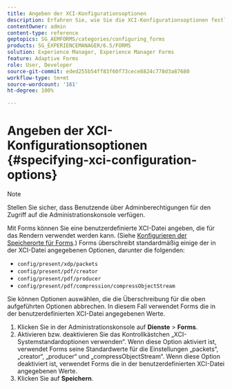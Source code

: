 ```yaml
---
title: Angeben der XCI-Konfigurationsoptionen
description: Erfahren Sie, wie Sie die XCI-Konfigurationsoptionen festlegen. Sie können benutzerdefinierte XCI-Dateiwerte für das adaptive Formular angeben, damit sie beim Rendern von Formularen verwendet werden können.
contentOwner: admin
content-type: reference
geptopics: SG_AEMFORMS/categories/configuring_forms
products: SG_EXPERIENCEMANAGER/6.5/FORMS
solution: Experience Manager, Experience Manager Forms
feature: Adaptive Forms
role: User, Developer
source-git-commit: eded255b54ff83f60f73cece8824c778d3a87680
workflow-type: tm+mt
source-wordcount: '161'
ht-degree: 100%

---
```


# Angeben der XCI-Konfigurationsoptionen {#specifying-xci-configuration-options}

>[!NOTE]
> 
> Stellen Sie sicher, dass Benutzende über Adminberechtigungen für den Zugriff auf die Administrationskonsole verfügen.

Mit Forms können Sie eine benutzerdefinierte XCI-Datei angeben, die für das Rendern verwendet werden kann. (Siehe [Konfigurieren der Speicherorte für Forms](/help/forms/using/admin-help/configuring-locations-forms.md#configuring-locations-for-forms).) Forms überschreibt standardmäßig einige der in der XCI-Datei angegebenen Optionen, darunter die folgenden:

* `config/present/xdp/packets`
* `config/present/pdf/creator`
* `config/present/pdf/producer`
* `config/present/pdf/compression/compressObjectStream`

Sie können Optionen auswählen, die die Überschreibung für die oben aufgeführten Optionen abbrechen. In diesem Fall verwendet Forms die in der benutzerdefinierten XCI-Datei angegebenen Werte.

1. Klicken Sie in der Administrationskonsole auf **Dienste** > **Forms**.
1. Aktivieren bzw. deaktivieren Sie das Kontrollkästchen „XCI-Systemstandardoptionen verwenden“. Wenn diese Option aktiviert ist, verwendet Forms seine Standardwerte für die Einstellungen „packets“, „creator“, „producer“ und „compressObjectStream“. Wenn diese Option deaktiviert ist, verwendet Forms die in der benutzerdefinierten XCI-Datei angegebenen Werte.
1. Klicken Sie auf **Speichern**.

